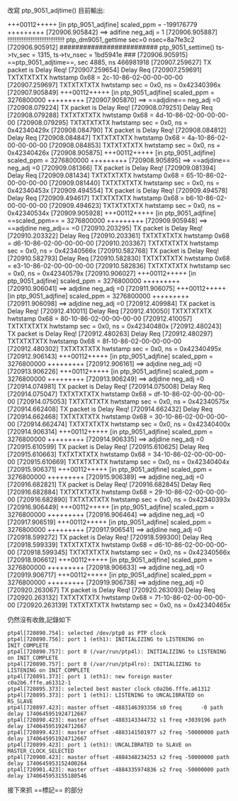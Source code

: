 改寫 ptp_9051_adjtime()
目前輸出:

+++00112+++++ [in ptp_9051_adjfine] scaled_ppm = -199176779 +++++++++
[720906.905842]  ==> adifine neg_adj = 1
[720906.905887] !!!!!!!!!!!!!!!!!!!!!!!!!!!!!!!! ptp_dm9051_gettime sec=0 nsec=8a7fe3c2 
[720906.905912] ######################### ptp_9051_settime() ts->tv_sec =  1315, ts->tv_nsec = 1bd5941e  ###
[720906.905915] ==ptp_9051_adjtime==, sec 4885, ns 466981918
[720907.259627] TX packet is Delay Req!
[720907.259654] Delay Req
[720907.259691]  TXTXTXTXTX hwtstamp 0x68 = 2c-10-86-02-00-00-00-00 
[720907.259697]  TXTXTXTXTX hwtstamp sec = 0x0, ns = 0x42340396x 
[720907.905849] +++00112+++++ [in ptp_9051_adjfine] scaled_ppm = 3276800000 +++++++++
[720907.905870]  ==> ==adjdine== neg_adj =0 
[720908.079224] TX packet is Delay Req!
[720908.079251] Delay Req
[720908.079288]  TXTXTXTXTX hwtstamp 0x68 = 4d-10-86-02-00-00-00-00 
[720908.079295]  TXTXTXTXTX hwtstamp sec = 0x0, ns = 0x42340429x 
[720908.084790] TX packet is Delay Req!
[720908.084812] Delay Req
[720908.084847]  TXTXTXTXTX hwtstamp 0x68 = 4a-10-86-02-00-00-00-00 
[720908.084853]  TXTXTXTXTX hwtstamp sec = 0x0, ns = 0x42340426x 
[720908.905875] +++00112+++++ [in ptp_9051_adjfine] scaled_ppm = 3276800000 +++++++++
[720908.905895]  ==> ==adjdine== neg_adj =0 
[720909.081366] TX packet is Delay Req!
[720909.081394] Delay Req
[720909.081434]  TXTXTXTXTX hwtstamp 0x68 = 65-10-86-02-00-00-00-00 
[720909.081440]  TXTXTXTXTX hwtstamp sec = 0x0, ns = 0x42340453x 
[720909.494554] TX packet is Delay Req!
[720909.494578] Delay Req
[720909.494617]  TXTXTXTXTX hwtstamp 0x68 = b6-10-86-02-00-00-00-00 
[720909.494623]  TXTXTXTXTX hwtstamp sec = 0x0, ns = 0x42340534x 
[720909.905928] +++00112+++++ [in ptp_9051_adjfine] ==scaled_ppm== = 3276800000 +++++++++
[720909.905948]  ==> ==adjdine neg_adj== =0 
[720910.203295] TX packet is Delay Req!
[720910.203322] Delay Req
[720910.203361]  TXTXTXTXTX hwtstamp 0x68 = d6-10-86-02-00-00-00-00 
[720910.203367]  TXTXTXTXTX hwtstamp sec = 0x0, ns = 0x42340566x 
[720910.582768] TX packet is Delay Req!
[720910.582793] Delay Req
[720910.582830]  TXTXTXTXTX hwtstamp 0x68 = e3-10-86-02-00-00-00-00 
[720910.582836]  TXTXTXTXTX hwtstamp sec = 0x0, ns = 0x42340579x 
[720910.906027] +++00112+++++ [in ptp_9051_adjfine] scaled_ppm = 3276800000 +++++++++
[720910.906041]  ==> adjdine neg_adj =0 
[720911.906075] +++00112+++++ [in ptp_9051_adjfine] scaled_ppm = 3276800000 +++++++++
[720911.906098]  ==> adjdine neg_adj =0 
[720912.409984] TX packet is Delay Req!
[720912.410011] Delay Req
[720912.410050]  TXTXTXTXTX hwtstamp 0x68 = 80-10-86-02-00-00-00-00 
[720912.410057]  TXTXTXTXTX hwtstamp sec = 0x0, ns = 0x42340480x 
[720912.480243] TX packet is Delay Req!
[720912.480263] Delay Req
[720912.480297]  TXTXTXTXTX hwtstamp 0x68 = 8f-10-86-02-00-00-00-00 
[720912.480302]  TXTXTXTXTX hwtstamp sec = 0x0, ns = 0x42340495x 
[720912.906143] +++00112+++++ [in ptp_9051_adjfine] scaled_ppm = 3276800000 +++++++++
[720912.906161]  ==> adjdine neg_adj =0 
[720913.906226] +++00112+++++ [in ptp_9051_adjfine] scaled_ppm = 3276800000 +++++++++
[720913.906249]  ==> adjdine neg_adj =0 
[720914.074981] TX packet is Delay Req!
[720914.075008] Delay Req
[720914.075047]  TXTXTXTXTX hwtstamp 0x68 = df-10-86-02-00-00-00-00 
[720914.075053]  TXTXTXTXTX hwtstamp sec = 0x0, ns = 0x42340575x 
[720914.662408] TX packet is Delay Req!
[720914.662432] Delay Req
[720914.662468]  TXTXTXTXTX hwtstamp 0x68 = 30-10-86-02-00-00-00-00 
[720914.662474]  TXTXTXTXTX hwtstamp sec = 0x0, ns = 0x42340400x 
[720914.906314] +++00112+++++ [in ptp_9051_adjfine] scaled_ppm = 3276800000 +++++++++
[720914.906335]  ==> adjdine neg_adj =0 
[720915.610599] TX packet is Delay Req!
[720915.610625] Delay Req
[720915.610663]  TXTXTXTXTX hwtstamp 0x68 = 34-10-86-02-00-00-00-00 
[720915.610669]  TXTXTXTXTX hwtstamp sec = 0x0, ns = 0x42340404x 
[720915.906371] +++00112+++++ [in ptp_9051_adjfine] scaled_ppm = 3276800000 +++++++++
[720915.906389]  ==> adjdine neg_adj =0 
[720916.682821] TX packet is Delay Req!
[720916.682845] Delay Req
[720916.682884]  TXTXTXTXTX hwtstamp 0x68 = 29-10-86-02-00-00-00-00 
[720916.682890]  TXTXTXTXTX hwtstamp sec = 0x0, ns = 0x42340393x 
[720916.906449] +++00112+++++ [in ptp_9051_adjfine] scaled_ppm = 3276800000 +++++++++
[720916.906464]  ==> adjdine neg_adj =0 
[720917.906519] +++00112+++++ [in ptp_9051_adjfine] scaled_ppm = 3276800000 +++++++++
[720917.906541]  ==> adjdine neg_adj =0 
[720918.599272] TX packet is Delay Req!
[720918.599300] Delay Req
[720918.599339]  TXTXTXTXTX hwtstamp 0x68 = d6-10-86-02-00-00-00-00 
[720918.599345]  TXTXTXTXTX hwtstamp sec = 0x0, ns = 0x42340566x 
[720918.906612] +++00112+++++ [in ptp_9051_adjfine] scaled_ppm = 3276800000 +++++++++
[720918.906633]  ==> adjdine neg_adj =0 
[720919.906717] +++00112+++++ [in ptp_9051_adjfine] scaled_ppm = 3276800000 +++++++++
[720919.906738]  ==> adjdine neg_adj =0 
[720920.263067] TX packet is Delay Req!
[720920.263093] Delay Req
[720920.263132]  TXTXTXTXTX hwtstamp 0x68 = 71-10-86-02-00-00-00-00 
[720920.263139]  TXTXTXTXTX hwtstamp sec = 0x0, ns = 0x42340465x 

仍然沒有收斂,記錄如下
```
ptp4l[720890.754]: selected /dev/ptp0 as PTP clock                                                                                      
ptp4l[720890.756]: port 1 (eth1): INITIALIZING to LISTENING on INIT_COMPLETE                                                            
ptp4l[720890.757]: port 0 (/var/run/ptp4l): INITIALIZING to LISTENING on INIT_COMPLETE                                                  
ptp4l[720890.757]: port 0 (/var/run/ptp4lro): INITIALIZING to LISTENING on INIT_COMPLETE                                                
ptp4l[720891.373]: port 1 (eth1): new foreign master c0a2b6.fffe.a61312-1                                                               
ptp4l[720895.373]: selected best master clock c0a2b6.fffe.a61312                                                                        
ptp4l[720895.373]: port 1 (eth1): LISTENING to UNCALIBRATED on RS_SLAVE                                                                 
ptp4l[720897.423]: master offset -4883146393356 s0 freq      -0 path delay 1740645951924712667                                          
ptp4l[720898.423]: master offset -4883143344732 s1 freq +3039196 path delay 1740645951924712667                                         
ptp4l[720899.423]: master offset -4883141501977 s2 freq -50000000 path delay 1740645951924712667                                        
ptp4l[720899.423]: port 1 (eth1): UNCALIBRATED to SLAVE on MASTER_CLOCK_SELECTED                                                        
ptp4l[720900.423]: master offset -4884348234253 s2 freq -50000000 path delay 1740645953152400264                                        
ptp4l[720901.423]: master offset -4884335974836 s2 freq -50000000 path delay 1740645953155180546
```

接下來抓 ==標記== 的部分